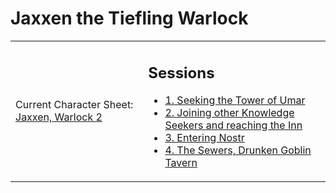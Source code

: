 # Jaxxen the Tiefling Warlock

<table width="100%" cellpadding="0" cellspacing="5"><tr>
<td>
  <p>Current Character Sheet: <a href="5e_Jaxxen_Tiefling_Warlock_4.pdf">Jaxxen, Warlock 2</a></p>
</td>
<td>
  <h2>Sessions</h2>
  <ul>
    <li><a href="session_01.md">1. Seeking the Tower of Umar</a></li>
    <li><a href="session_02.md">2. Joining other Knowledge Seekers and reaching the Inn</a></li>
    <li><a href="session_03.md">3. Entering Nostr</a></li>
    <li><a href="session_04.md">4. The Sewers, Drunken Goblin Tavern</a></li>
  </ul>
</td>
</tr>
</table>
